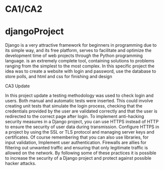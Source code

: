 # CA1/CA2
# djangoProject


Django is a very attractive framework for beginners in programming due to its simple way, and its free platform, serves to facilitate and optimize the development time of web projects through the Python programming language. is an extremely complete tool, containing solutions to problems ranging from the simplest to the most complex.
In this specific project the idea was to create a website with login and password, use the database to store polls, and html and css for finishing and design

CA3 Update

In this project update a testing methodology was used to check login and users. Both manual and automatic tests were inserted.  This could involve creating unit tests that simulate the login process, checking that the credentials provided by the user are validated correctly and that the user is redirected to the correct page after login.
To implement anti-hacking security measures in a Django project, you can use HTTPS instead of HTTP to ensure the security of user data during transmission. Configure HTTPS in a project by using the SSL or TLS protocol and managing server keys and certificates. Of course remembering that you can also use libraries, for input validation, Implement user authentication. 
Firewalls are allies for filtering out unwanted traffic and ensuring that only legitimate traffic is allowed on the network.
By following some of these practices it is possible to increase the security of a Django project and protect against possible hacker attacks.


